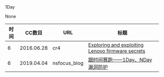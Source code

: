 1Day

None

| 时间 | CC数目 | URL | 标题 |
| ---- | ----- | --- | --- |
| 6 | 2016.06.28 | cr4 | [Exploring and exploiting Lenovo firmware secrets](http://blog.cr4.sh/2016/06/exploring-and-exploiting-lenovo.html) |
| 6 | 2019.04.04 | nsfocus_blog | [跟时间赛跑——1Day、NDay漏洞防护](http://blog.nsfocus.net/running-time-1day-nday-vulnerability-protection/) |
